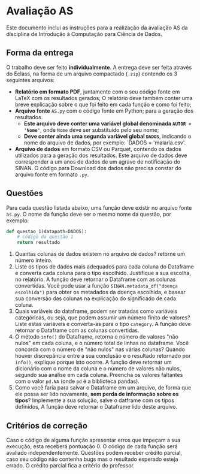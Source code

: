 # Avaliação AS
Este documento inclui as instruções para a realização da avaliação AS da disciplina de Introdução à Computação para Ciência de Dados.

## Forma da entrega
O trabalho deve ser feito **individualmente**. A entrega deve ser feita através do Eclass, na forma de um arquivo compactado (`.zip`) contendo os 3 seguintes arquivos:

- **Relatório em formato PDF**, juntamente com o seu código fonte em LaTeX com os resultados gerados; O relatório deve também conter uma breve explicação sobre o que foi feito em cada função e como foi feito;
- **Arquivo fonte** `AS.py` com o código fonte em Python; para a geração dos resultados. 
    - **Este arquivo deve conter uma variável global denominada `AUTOR = 'Nome'`**, onde `Nome` deve ser substituído pelo seu nome;
    - **Deve conter ainda uma segunda variável global `DADOS`**, indicando o nome do arquivo de dados, por exemplo: `DADOS = 'malaria.csv'.
- **Arquivo de dados** em  formato CSV ou Parquet, contendo os dados utilizados para a geração dos resultados. Este arquivo de dados deve corresponder a um anos de dados de um agravo de notificação do SINAN. O código para Download dos dados não precisa constar do arquivo fonte em formato `.py`.

## Questões
Para cada questão listada abaixo, uma função deve existir no arquivo fonte `as.py`. O nome da função deve ser o mesmo nome da questão, por exemplo: 
```python
def questao_1(datapath=DADOS):
    # código da questão 1
    return resultado
```

1. Quantas colunas de dados existem no arquivo de dados? retorne um número inteiro.
2. Liste os tipos de dados mais adequados para cada coluna do Dataframe e converta cada coluna para o tipo escolhido. Justifique a sua escolha, no relatório. A função deve retornar o Dataframe com as colunas convertidas. Você pode usar a função `SINAN.metadata_df("doença escolhida")` para obter os metadados da doença escolhida, e basear sua conversão das colunas na explicação do significado de cada coluna.
3. Quais variáveis do dataframe, podem ser tratadas como variáveis categóricas, ou seja, que podem assumir um número finito de valores? Liste estas variáveis e converta-as para o tipo `category`. A função deve retornar o Dataframe com as colunas convertidas.
4. O método `info()` do Dataframe, retorna o número de valores "não nulos" em cada coluna, e o número total de linhas no dataframe. Você concorda com o número de "não nulos" nas várias colunas? Quando houver discrepância entre a sua conclusão e o resultado retornado por `info()`, explique porque isto ocorre. A função deve retornar um dicionário com o nome da coluna e o número de valores não nulos, segundo sua análise em cada coluna. Preencha os valores faltantes com o valor `pd.NA` (onde `pd` é a biblioteca pandas).
5. Como você faria para salvar o Dataframe em um arquivo, de forma que ele possa ser lido novamente, **sem perda de informação sobre os tipos**? Implemente a sua solução, salve o datframe com os tipos definidos, A função deve retornar o Dataframe lido deste arquivo.

## Critérios de correção
Caso o código de alguma função apresentar erros que impeçam a sua execução, esta receberá pontuação 0. O código de cada função será avaliado independentemente. Questões podem receber crédito parcial, caso seu código não contenha bugs mas o resultado esperado esteja errado. O crédito parcial fica a critério do professor.